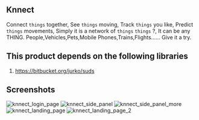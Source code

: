 ## Knnect
Connect `things` together,
See `things` moving,
Track `things` you like,
Predict `things` movements,
Simply it is a network of `things`
  `things` ?, It can be any THING. 
  People,Vehicles,Pets,Mobile Phones,Trains,Flights......
Give it a try.

## This product depends on the following libraries

1. https://bitbucket.org/jurko/suds

## Screenshots

![knnect_login_page](https://cloud.githubusercontent.com/assets/3313885/15811810/ee1b603a-2bca-11e6-9f10-7d7456d7690b.png)
![knnect_side_panel](https://cloud.githubusercontent.com/assets/3313885/15811812/ee1c1b6a-2bca-11e6-97e7-4278869bcf2c.png)
![knnect_side_panel_more](https://cloud.githubusercontent.com/assets/3313885/15811813/ee1caa30-2bca-11e6-865d-f9f424e69bf7.png)
![knnect_landing_page](https://cloud.githubusercontent.com/assets/3313885/15811811/ee1bdeb6-2bca-11e6-96c0-da4563002dfa.png)
![knnect_landing_page_2](https://cloud.githubusercontent.com/assets/3313885/15811814/ee1eeb88-2bca-11e6-91a2-89e220ae3921.png)
